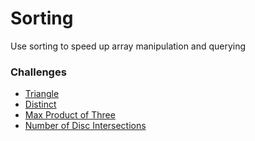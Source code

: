 # Sorting
Use sorting to speed up array manipulation and querying

### Challenges
* [Triangle](triangle.rb)
* [Distinct](distinct.rb)
* [Max Product of Three]()
* [Number of Disc Intersections]()